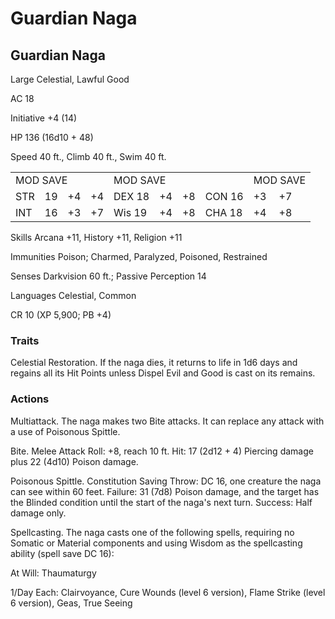 # Guardian Naga

## Guardian Naga

Large Celestial, Lawful Good

AC 18

Initiative +4 (14)

HP 136 (16d10 + 48)

Speed 40 ft., Climb 40 ft., Swim 40 ft.

<table><tr><td colspan="4">MOD SAVE</td><td colspan="4">MOD SAVE</td><td colspan="3">MOD SAVE</td></tr><tr><td>STR</td><td>19</td><td>+4</td><td>+4</td><td>DEX 18</td><td>+4</td><td>+8</td><td>CON 16</td><td>+3</td><td>+7</td><td></td></tr><tr><td>INT</td><td>16</td><td>+3</td><td>+7</td><td>Wis 19</td><td>+4</td><td>+8</td><td>CHA 18</td><td>+4</td><td>+8</td><td></td></tr></table>

Skills Arcana +11, History +11, Religion +11

Immunities Poison; Charmed, Paralyzed, Poisoned, Restrained

Senses Darkvision 60 ft.; Passive Perception 14

Languages Celestial, Common

CR 10 (XP 5,900; PB +4)

### Traits

Celestial Restoration. If the naga dies, it returns to life in 1d6 days and regains all its Hit Points unless Dispel Evil and Good is cast on its remains.

### Actions

Multiattack. The naga makes two Bite attacks. It can replace any attack with a use of Poisonous Spittle.

Bite. Melee Attack Roll: +8, reach 10 ft. Hit: 17 (2d12 + 4) Piercing damage plus 22 (4d10) Poison damage.

Poisonous Spittle. Constitution Saving Throw: DC 16, one creature the naga can see within 60 feet. Failure: 31 (7d8) Poison damage, and the target has the Blinded condition until the start of the naga's next turn. Success: Half damage only.

Spellcasting. The naga casts one of the following spells, requiring no Somatic or Material components and using Wisdom as the spellcasting ability (spell save DC 16):

At Will: Thaumaturgy

1/Day Each: Clairvoyance, Cure Wounds (level 6 version), Flame Strike (level 6 version), Geas, True Seeing
